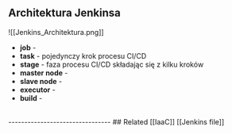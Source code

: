 ## Architektura Jenkinsa


![[Jenkins_Architektura.png]]

- **job** - 
- **task** - pojedynczy krok procesu CI/CD
- **stage** - faza procesu CI/CD składając się z kilku kroków
- **master node** -
- **slave node** -
- **executor** - 
- **build** -

<br> 
--------------------------------
## Related
[[IaaC]]
[[Jenkins file]]

